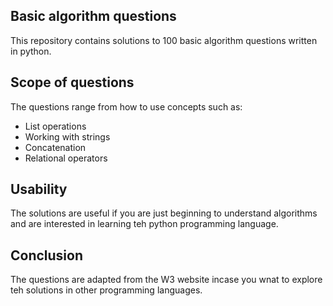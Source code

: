## Basic algorithm questions

<p>This repository contains solutions to 100 basic algorithm questions written in python.</p>

## Scope of questions

<p>The questions range from how to use concepts such as:</p>
<ul>
<li>List operations</li>
<li>Working with strings</li>
<li>Concatenation</li>
<li>Relational operators</li>
</ul>

## Usability
<p>The solutions are useful if you are just beginning to understand algorithms and are interested in learning teh python programming language.</p>

## Conclusion
<p>The questions are adapted from the W3 website incase you wnat to explore teh solutions in other programming languages. </p>